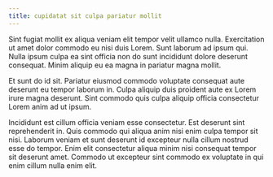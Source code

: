 ```yaml
---
title: cupidatat sit culpa pariatur mollit
---
```


Sint fugiat mollit ex aliqua veniam elit tempor velit ullamco nulla. Exercitation ut amet dolor commodo eu nisi duis Lorem. Sunt laborum ad ipsum qui. Nulla ipsum culpa ea sint officia non do sunt incididunt dolore deserunt consequat. Minim aliquip eu ea magna in pariatur magna mollit.

Et sunt do id sit. Pariatur eiusmod commodo voluptate consequat aute deserunt eu tempor laborum in. Culpa aliquip duis proident aute ex Lorem irure magna deserunt. Sint commodo quis culpa aliquip officia consectetur Lorem anim ad ut ipsum.

Incididunt est cillum officia veniam esse consectetur. Est deserunt sint reprehenderit in. Quis commodo qui aliqua anim nisi enim culpa tempor sit nisi. Laborum veniam et sunt deserunt id excepteur nulla cillum nostrud esse do tempor. Enim elit consectetur aliqua minim nisi consequat tempor sit deserunt amet. Commodo ut excepteur sint commodo ex voluptate in qui enim cillum nulla enim elit.